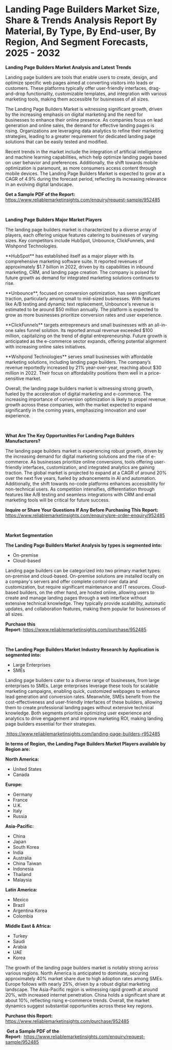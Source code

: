 <p><h1>Landing Page Builders Market Size, Share & Trends Analysis Report By Material, By Type, By End-user, By Region, And Segment Forecasts, 2025 - 2032</h1></p><p><strong>Landing Page Builders Market Analysis and Latest Trends</strong></p>
<p><p>Landing page builders are tools that enable users to create, design, and optimize specific web pages aimed at converting visitors into leads or customers. These platforms typically offer user-friendly interfaces, drag-and-drop functionality, customizable templates, and integration with various marketing tools, making them accessible for businesses of all sizes.</p><p>The Landing Page Builders Market is witnessing significant growth, driven by the increasing emphasis on digital marketing and the need for businesses to enhance their online presence. As companies focus on lead generation and online sales, the demand for effective landing pages is rising. Organizations are leveraging data analytics to refine their marketing strategies, leading to a greater requirement for dedicated landing page solutions that can be easily tested and modified.</p><p>Recent trends in the market include the integration of artificial intelligence and machine learning capabilities, which help optimize landing pages based on user behavior and preferences. Additionally, the shift towards mobile optimization is paramount, as more consumers access content through mobile devices. The Landing Page Builders Market is expected to grow at a CAGR of 4.9% during the forecast period, reflecting its increasing relevance in an evolving digital landscape.</p></p>
<p><strong>Get a Sample PDF of the Report:&nbsp;</strong> <a href="https://www.reliablemarketinsights.com/enquiry/request-sample/952485?utm_campaign=3111&utm_medium=2&utm_source=Github&utm_content=ia&utm_term=18042025&utm_id=landing-page-builders">https://www.reliablemarketinsights.com/enquiry/request-sample/952485</a></p>
<p>&nbsp;</p>
<p><strong>Landing Page Builders Major Market Players</strong></p>
<p><p>The landing page builders market is characterized by a diverse array of players, each offering unique features catering to businesses of varying sizes. Key competitors include HubSpot, Unbounce, ClickFunnels, and Wishpond Technologies.</p><p>**HubSpot** has established itself as a major player with its comprehensive marketing software suite. It reported revenues of approximately $1.7 billion in 2022, driven by its capabilities in inbound marketing, CRM, and landing page creation. The company is poised for future growth as demand for integrated marketing solutions continues to rise.</p><p>**Unbounce**, focused on conversion optimization, has seen significant traction, particularly among small to mid-sized businesses. With features like A/B testing and dynamic text replacement, Unbounce's revenue is estimated to be around $50 million annually. The platform is expected to grow as more businesses prioritize conversion rates and user experience.</p><p>**ClickFunnels** targets entrepreneurs and small businesses with an all-in-one sales funnel solution. Its reported annual revenue exceeded $100 million, capitalizing on the trend of digital entrepreneurship. Future growth is anticipated as the e-commerce sector expands, offering potential alignment with increasing online sales initiatives.</p><p>**Wishpond Technologies** serves small businesses with affordable marketing solutions, including landing page builders. The company’s revenue reportedly increased by 21% year-over-year, reaching about $30 million in 2022. Their focus on affordability positions them well in a price-sensitive market.</p><p>Overall, the landing page builders market is witnessing strong growth, fueled by the acceleration of digital marketing and e-commerce. The increasing importance of conversion optimization is likely to propel revenue growth across these companies, with the market expected to expand significantly in the coming years, emphasizing innovation and user experience.</p></p>
<p>&nbsp;</p>
<p><strong>What Are The Key Opportunities For Landing Page Builders Manufacturers?</strong></p>
<p><p>The landing page builders market is experiencing robust growth, driven by the increasing demand for digital marketing solutions and the rise of e-commerce. As businesses prioritize online conversions, tools offering user-friendly interfaces, customization, and integrated analytics are gaining traction. The global market is projected to expand at a CAGR of around 20% over the next five years, fueled by advancements in AI and automation. Additionally, the shift towards no-code platforms enhances accessibility for non-technical users. As competition intensifies, differentiation through features like A/B testing and seamless integrations with CRM and email marketing tools will be critical for future success.</p></p>
<p><strong>Inquire or Share Your Questions If Any Before Purchasing This Report:</strong> <a href="https://www.reliablemarketinsights.com/enquiry/pre-order-enquiry/952485?utm_campaign=3111&utm_medium=2&utm_source=Github&utm_content=ia&utm_term=18042025&utm_id=landing-page-builders">https://www.reliablemarketinsights.com/enquiry/pre-order-enquiry/952485</a></p>
<p>&nbsp;</p>
<p><strong>Market Segmentation</strong></p>
<p><strong>The Landing Page Builders Market Analysis by types is segmented into:</strong></p>
<p><ul><li>On-premise</li><li>Cloud-based</li></ul></p>
<p><p>Landing page builders can be categorized into two primary market types: on-premise and cloud-based. On-premise solutions are installed locally on a company's servers and offer complete control over data and customization, but require significant maintenance and IT resources. Cloud-based builders, on the other hand, are hosted online, allowing users to create and manage landing pages through a web interface without extensive technical knowledge. They typically provide scalability, automatic updates, and collaboration features, making them popular for businesses of all sizes.</p></p>
<p><strong>Purchase this Report:&nbsp;</strong><a href="https://www.reliablemarketinsights.com/purchase/952485?utm_campaign=3111&utm_medium=2&utm_source=Github&utm_content=ia&utm_term=18042025&utm_id=landing-page-builders">https://www.reliablemarketinsights.com/purchase/952485</a></p>
<p>&nbsp;</p>
<p><strong>The Landing Page Builders Market Industry Research by Application is segmented into:</strong></p>
<p><ul><li>Large Enterprises</li><li>SMEs</li></ul></p>
<p><p>Landing page builders cater to a diverse range of businesses, from large enterprises to SMEs. Large enterprises leverage these tools for scalable marketing campaigns, enabling quick, customized webpages to enhance lead generation and conversion rates. Meanwhile, SMEs benefit from the cost-effectiveness and user-friendly interfaces of these builders, allowing them to create professional landing pages without extensive technical knowledge. Both segments prioritize optimizing user experience and analytics to drive engagement and improve marketing ROI, making landing page builders essential for their strategies.</p></p>
<p><a href="https://www.reliablemarketinsights.com/landing-page-builders-r952485?utm_campaign=3111&utm_medium=2&utm_source=Github&utm_content=ia&utm_term=18042025&utm_id=landing-page-builders">&nbsp;https://www.reliablemarketinsights.com/landing-page-builders-r952485</a></p>
<p><strong>In terms of Region, the Landing Page Builders Market Players available by Region are:</strong></p>
<p>
    <p> <strong> North America: </strong>
        <ul>
            <li>United States</li>
            <li>Canada</li>
        </ul>
        </p> 
    <p> <strong> Europe: </strong>
        <ul>
            <li>Germany</li>
            <li>France</li>
            <li>U.K.</li>
            <li>Italy</li>
            <li>Russia</li>
        </ul>
        </p> 
    <p> <strong> Asia-Pacific: </strong>
        <ul>
            <li>China</li>
            <li>Japan</li>
            <li>South Korea</li>
            <li>India</li>
            <li>Australia</li>
            <li>China Taiwan</li>
            <li>Indonesia</li>
            <li>Thailand</li>
            <li>Malaysia</li>
        </ul>
        </p> 
    <p> <strong> Latin America: </strong>
        <ul>
            <li>Mexico</li>
            <li>Brazil</li>
            <li>Argentina Korea</li>
            <li>Colombia</li>
        </ul>
        </p> 
    <p> <strong> Middle East & Africa: </strong>
        <ul>
            <li>Turkey</li>
            <li>Saudi</li>
            <li>Arabia</li>
            <li>UAE</li>
            <li>Korea</li>
        </ul>
    </p>
    </p>
<p><p>The growth of the landing page builders market is notably strong across various regions. North America is anticipated to dominate, securing approximately 40% market share due to high adoption rates among SMEs. Europe follows with nearly 25%, driven by a robust digital marketing landscape. The Asia-Pacific region is witnessing rapid growth at around 20%, with increased internet penetration. China holds a significant share at about 10%, reflecting rising e-commerce trends. Overall, the market dynamics suggest substantial opportunities across these key regions.</p></p>
<p><strong>Purchase this Report: </strong><a href="https://www.reliablemarketinsights.com/purchase/952485?utm_campaign=3111&utm_medium=2&utm_source=Github&utm_content=ia&utm_term=18042025&utm_id=landing-page-builders">https://www.reliablemarketinsights.com/purchase/952485</a></p>
<p>&nbsp;<strong>Get a Sample PDF of the Report:&nbsp;&nbsp;</strong><a href="https://www.reliablemarketinsights.com/enquiry/request-sample/952485?utm_campaign=3111&utm_medium=2&utm_source=Github&utm_content=ia&utm_term=18042025&utm_id=landing-page-builders">https://www.reliablemarketinsights.com/enquiry/request-sample/952485</a></p>
<p><strong></strong></p>
<p><p></p><p></p><p></p></p>